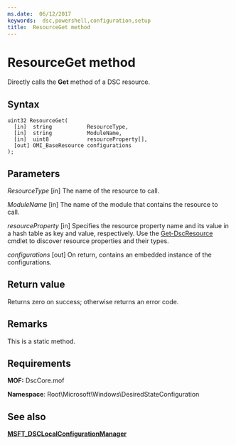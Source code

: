 ```yaml
---
ms.date:  06/12/2017
keywords:  dsc,powershell,configuration,setup
title:  ResourceGet method
---
```

# ResourceGet method

Directly calls the **Get** method of a DSC resource.

## Syntax

```mof
uint32 ResourceGet(
  [in]  string           ResourceType,
  [in]  string           ModuleName,
  [in]  uint8            resourceProperty[],
  [out] OMI_BaseResource configurations
);
```

## Parameters

*ResourceType* \[in\]
The name of the resource to call.

*ModuleName* \[in\]
The name of the module that contains the resource to call.

*resourceProperty* \[in\]
Specifies the resource property name and its value in a hash table as key and value, respectively. Use the
[Get-DscResource](/powershell/module/PSDesiredStateConfiguration/Get-DscResource) cmdlet to discover resource properties and their types.

*configurations* \[out\]
On return, contains an embedded instance of the configurations.

## Return value

Returns zero on success; otherwise returns an error code.

## Remarks

This is a static method.

## Requirements

**MOF:** DscCore.mof

**Namespace**: Root\Microsoft\Windows\DesiredStateConfiguration

## See also

[**MSFT_DSCLocalConfigurationManager**](msft-dsclocalconfigurationmanager.md)
